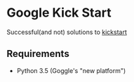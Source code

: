 # Google Kick Start
Successful(and not) solutions to
[kickstart](https://codingcompetitions.withgoogle.com/kickstart)

## Requirements

* Python 3.5 (Goggle's "new platform")
